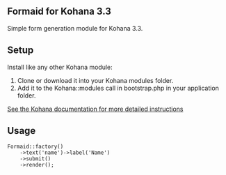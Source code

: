 ## Formaid for Kohana 3.3

Simple form generation module for Kohana 3.3.

Setup
----------
Install like any other Kohana module:

1. Clone or download it into your Kohana modules folder.
2. Add it to the Kohana::modules call in bootstrap.php in your application folder.

[See the Kohana documentation for more detailed instructions](http://kohanaframework.org/3.3/guide/kohana/modules)

Usage
----------
	Formaid::factory()
		->text('name')->label('Name')
		->submit()
		->render();

